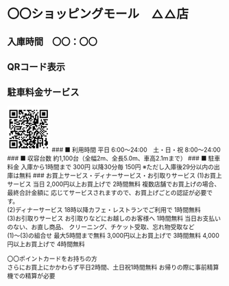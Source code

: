 # 〇〇ショッピングモール　△△店

## 入庫時間　〇〇：〇〇

## QRコード表示

## 駐車料金サービス  
<img width = "100px" alt = "レストラン" src =" ./見本.jpg">  
### ■ 利用時間  
平日 6:00～24:00　土・日・祝 8:00～24:00  
### ■ 収容台数  
約1,100台（全幅2m、全長5.0m、車高2.1mまで）  
### ■ 駐車料金  
入庫から1時間まで 300円 以降30分毎 150円 ※ただし入庫後29分以内の出庫は無料  
### お買上サービス・ディナーサービス・お引取りサービス  
(1)お買上サービス  
当日 2,000円以上お買上げで 2時間無料  
複数店舗でお買上げの場合、最終合計金額に
応じてサービスされますので、お買上げごとの認証が必要です。<br>
(2)ディナーサービス
18時以降カフェ・レストランでご利用で 1時間無料<br>
(3)お引取りサービス
お引取りなどにお越しのお客様へ 1時間無料
当日お支払いのない、お直し商品、
クリーニング、チケット受取、忘れ物受取など<br>
(1)～(3)の組合せ
最大5時間まで無料
3,000円以上お買上げで 3時間無料
4,000円以上お買上げで 4時間無料

〇〇ポイントカードをお持ちの方<br>
さらにお買上にかかわらず平日2時間、土日祝1時間無料
お帰りの際に事前精算機での精算が必要

